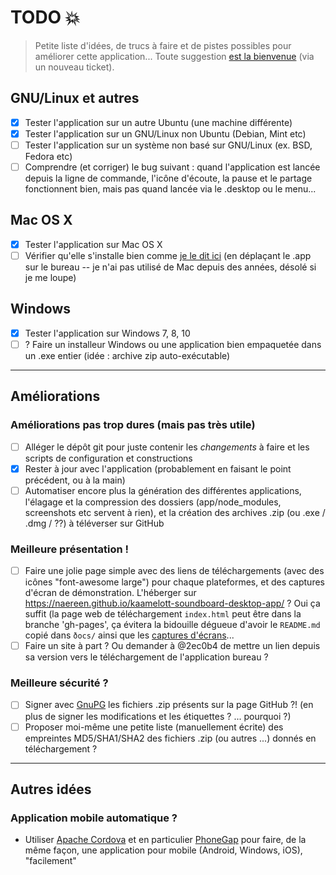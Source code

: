 # TODO :boom:
> Petite liste d'idées, de trucs à faire et de pistes possibles pour améliorer cette application...
> Toute suggestion [est la bienvenue](https://github.com/Naereen/kaamelott-soundboard-desktop-app/issues/new) (via un nouveau ticket).

## GNU/Linux et autres
- [x] Tester l'application sur un autre Ubuntu (une machine différente)
- [x] Tester l'application sur un GNU/Linux non Ubuntu (Debian, Mint etc)
- [ ] Tester l'application sur un système non basé sur GNU/Linux (ex. BSD, Fedora etc)
- [ ] Comprendre (et corriger) le bug suivant : quand l'application est lancée depuis la ligne de commande, l'icône d'écoute, la pause et le partage fonctionnent bien, mais pas quand lancée via le .desktop ou le menu...

## Mac OS X
- [x] Tester l'application sur Mac OS X
- [ ] Vérifier qu'elle s'installe bien comme [je le dit ici](https://github.com/Naereen/kaamelott-soundboard-desktop-app/releases/latest) (en déplaçant le .app sur le bureau -- je n'ai pas utilisé de Mac depuis des années, désolé si je me loupe)

## Windows
- [x] Tester l'application sur Windows 7, 8, 10
- [ ] ? Faire un installeur Windows ou une application bien empaquetée dans un .exe entier (idée : archive zip auto-exécutable)

----

## Améliorations
### Améliorations pas trop dures (mais pas très utile)
- [ ] Alléger le dépôt git pour juste contenir les *changements* à faire et les scripts de configuration et constructions
- [x] Rester à jour avec l'application (probablement en faisant le point précédent, ou à la main)
- [ ] Automatiser encore plus la génération des différentes applications, l'élagage et la compression des dossiers (app/node_modules, screenshots etc servent à rien), et la création des archives .zip (ou .exe / .dmg / ??) à téléverser sur GitHub

### Meilleure présentation !
- [ ] Faire une jolie page simple avec des liens de téléchargements (avec des icônes "font-awesome large") pour chaque plateformes, et des captures d'écran de démonstration. L'héberger sur https://naereen.github.io/kaamelott-soundboard-desktop-app/ ? Oui ça suffit (la page web de téléchargement `index.html` peut être dans la branche 'gh-pages', ça évitera la bidouille dégueue d'avoir le `README.md` copié dans `ðocs/` ainsi que les [captures d'écrans](screenshots/)...
- [ ] Faire un site à part ? Ou demander à @2ec0b4 de mettre un lien depuis sa version vers le téléchargement de l'application bureau ?

### Meilleure sécurité ?
- [ ] Signer avec [GnuPG](http://perso.crans.org/besson/pgp.html) les fichiers .zip présents sur la page GitHub ?! (en plus de signer les modifications et les étiquettes ? ... pourquoi ?)
- [ ] Proposer moi-même une petite liste (manuellement écrite) des empreintes MD5/SHA1/SHA2 des fichiers .zip (ou autres ...) donnés en téléchargement ?

----

## Autres idées
### Application mobile automatique ?
- Utiliser [Apache Cordova](https://cordova.apache.org/#getstarted) et en particulier [PhoneGap](https://build.phonegap.com/people/sign_in) pour faire, de la même façon, une application pour mobile (Android, Windows, iOS), "facilement"
